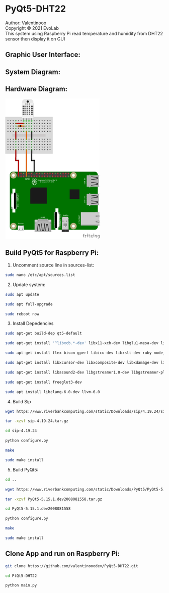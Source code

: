 # PyQt5-DHT22
Author: Valentinooo  
Copyright © 2021 EvoLab  
This system using Raspberry Pi read temperature and humidity from DHT22 sensor then display it on GUI

## Graphic User Interface:
## System Diagram:
## Hardware Diagram:
<img src="https://github.com/valentinooodev/PyQt5-DHT22/blob/main/Diagram.png" alt="drawing" width="300"/>  

## Build PyQt5 for Raspberry Pi:

1. Uncomment source line in sources-list:
```bash
sudo nano /etc/apt/sources.list
```

2. Update system:
```bash
sudo apt update
```
```bash
sudo apt full-upgrade
```
```bash
sudo reboot now
```

3. Install Depedencies
```bash
sudo apt-get build-dep qt5-default
```
```bash
sudo apt-get install '^libxcb.*-dev' libx11-xcb-dev libglu1-mesa-dev libxrender-dev libxi-dev libxkbcommon-dev libxkbcommon-x11-dev
```
```bash
sudo apt-get install flex bison gperf libicu-dev libxslt-dev ruby nodejs make git
```
```bash
sudo apt-get install libxcursor-dev libxcomposite-dev libxdamage-dev libxrandr-dev libxtst-dev libxss-dev libdbus-1-dev libevent-dev libfontconfig1-dev libcap-dev libpulse-dev libudev-dev libpci-dev libnss3-dev libasound2-dev libegl1-mesa-dev
```
```bash
sudo apt-get install libasound2-dev libgstreamer1.0-dev libgstreamer-plugins-base1.0-dev libgstreamer-plugins-bad1.0-dev
```
```bash
sudo apt-get install freeglut3-dev
```
```bash
sudo apt install libclang-6.0-dev llvm-6.0
```

4. Build Sip
```bash
wget https://www.riverbankcomputing.com/static/Downloads/sip/4.19.24/sip-4.19.24.tar.gz
```
```bash
tar -xzvf sip-4.19.24.tar.gz
```
```bash
cd sip-4.19.24
```
```bash
python configure.py
```
```bash
make
```
```bash
sudo make install
```

5. Build PyQt5:
```bash
cd ..
```
```bash
wget https://www.riverbankcomputing.com/static/Downloads/PyQt5/PyQt5-5.15.1.dev2008081558.tar.gz
```
```bash
tar -xzvf PyQt5-5.15.1.dev2008081558.tar.gz
```
```bash
cd PyQt5-5.15.1.dev2008081558
```
```bash
python configure.py
```
```bash
make
```
```bash
sudo make install
```

## Clone App and run on Raspberry Pi:
```bash
git clone https://github.com/valentinooodev/PyQt5-DHT22.git
```
```bash
cd PtQt5-DHT22
```
```bash
python main.py
```
